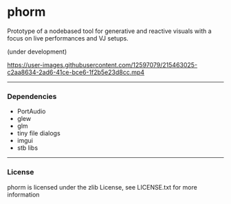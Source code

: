 # phorm
Prototype of a nodebased tool for generative and reactive visuals with a focus on live performances and VJ setups.

(under development)



https://user-images.githubusercontent.com/12597079/215463025-c2aa8634-2ad6-41ce-bce6-1f2b5e23d8cc.mp4



---
### Dependencies
- PortAudio
- glew
- glm
- tiny file dialogs
- imgui
- stb libs

---
### License
phorm is licensed under the zlib License, see LICENSE.txt for more information
